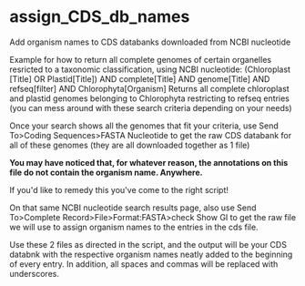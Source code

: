 # assign_CDS_db_names
Add organism names to CDS databanks downloaded from NCBI nucleotide

Example for how to return all complete genomes of certain organelles resricted to a taxonomic classification, using NCBI nucleotide:
(Chloroplast [Title] OR Plastid[Title]) AND complete[Title] AND genome[Title] AND refseq[filter] AND Chlorophyta[Organism] 
Returns all complete chloroplast and plastid genomes belonging to Chlorophyta restricting to refseq entries (you can mess around with these search criteria depending on your needs)

Once your search shows all the genomes that fit your criteria, use Send To>Coding Sequences>FASTA Nucleotide to get the raw CDS databank for all of these genomes (they are all downloaded together as 1 file)

**You may have noticed that, for whatever reason, the annotations on this file do not contain the organism name. Anywhere.**

If you'd like to remedy this you've come to the right script!

On that same NCBI nucleotide search results page, also use Send To>Complete Record>File>Format:FASTA>check Show GI to get the raw file we will use to assign organism names to the entries in the cds file.

Use these 2 files as directed in the script, and the output will be your CDS databnk with the respective organism names neatly added to the beginning of every entry. In addition, all spaces and commas will be replaced with underscores.
